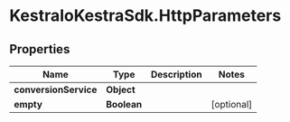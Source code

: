# KestraIoKestraSdk.HttpParameters

## Properties

Name | Type | Description | Notes
------------ | ------------- | ------------- | -------------
**conversionService** | **Object** |  | 
**empty** | **Boolean** |  | [optional] 


